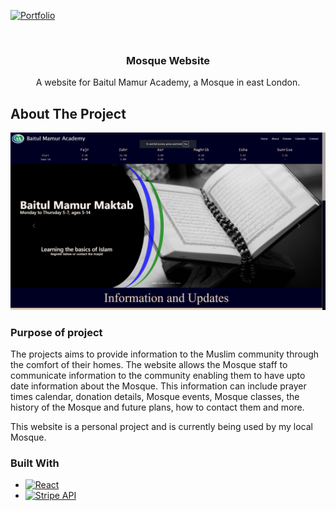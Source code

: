 <a id="readme-top"></a>

[![Portfolio][portfolio-shield]][portfolio-url]

<br />
<div align="center">
  <h3 align="center">Mosque Website</h3>
  <p align="center">
    A website for Baitul Mamur Academy, a Mosque in east London.
  </p>
</div>

<!-- ABOUT THE PROJECT -->

## About The Project

![Preview](images/preview.png)

### Purpose of project

The projects aims to provide information to the Muslim community through the comfort of their homes. The website allows the Mosque staff to communicate information to the community enabling them to have upto date information about the Mosque. This information can include prayer times calendar, donation details, Mosque events, Mosque classes, the history of the Mosque and future plans, how to contact them and more.

This website is a personal project and is currently being used by my local Mosque.

### Built With

- [![React][React.js]][React-url]
- [![Stripe API][Stripe-api]][Stripe-url]

<!-- MARKDOWN LINKS & IMAGES -->
<!-- https://www.markdownguide.org/basic-syntax/#reference-style-links -->

[portfolio-shield]: https://img.shields.io/badge/Portfolio-000?style=for-the-badge&logo=web&logoColor=white
[portfolio-url]: https://habibabdulwahid.com/
[React.js]: https://img.shields.io/badge/React-20232A?style=for-the-badge&logo=react&logoColor=61DAFB
[React-url]: https://reactjs.org/
[Stripe-api]: https://img.shields.io/badge/Stripe-API-blue?style=for-the-badge&logo=stripe&logoColor=white
[Stripe-url]: https://stripe.com/docs/api
